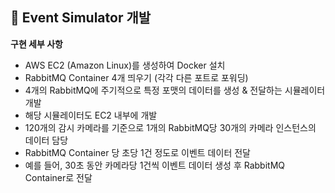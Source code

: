 ## 📘 Event Simulator 개발

**구현 세부 사항**

- AWS EC2 (Amazon Linux)를 생성하여 Docker 설치
- RabbitMQ Container 4개 띄우기 (각각 다른 포트로 포워딩)
- 4개의 RabbitMQ에 주기적으로 특정 포맷의 데이터를 생성 & 전달하는 시뮬레이터 개발
- 해당 시뮬레이터도 EC2 내부에 개발
- 120개의 감시 카메라를 기준으로 1개의 RabbitMQ당 30개의 카메라 인스턴스의 데이터 담당
- RabbitMQ Container 당 초당 1건 정도로 이벤트 데이터 전달
- 예를 들어, 30초 동안 카메라당 1건씩 이벤트 데이터 생성 후 RabbitMQ Container로 전달